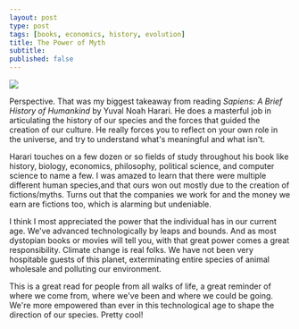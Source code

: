 ```yaml
---
layout: post
type: post
tags: [books, economics, history, evolution]
title: The Power of Myth
subtitle:  
published: false
---
```


<a href="https://www.goodreads.com/book/show/23692271-sapiens" target="_blank"><img src="https://images.gr-assets.com/books/1420585954l/23692271.jpg"/></a>

Perspective.  That was my biggest takeaway from reading _Sapiens: A Brief History of Humankind_ by Yuval Noah Harari.  He does a masterful job in articulating the history of our species and the forces that guided the creation of our culture.  He really forces you to reflect on your own role in the universe, and try to understand what's meaningful and what isn't.

Harari touches on a few dozen or so fields of study throughout his book like history, biology, economics, philosophy, political science, and computer science to name a few.  I was amazed to learn that there were multiple different human species,and that ours won out mostly due to the creation of fictions/myths.  Turns out that the companies we work for and the money we earn are fictions too, which is alarming but undeniable.

I think I most appreciated the power that the individual has in our current age.  We've advanced technologically by leaps and bounds.  And as most dystopian books or movies will tell you, with that great power comes a great responsibility.  Climate change is real folks.  We have not been very hospitable guests of this planet, exterminating entire species of animal wholesale and polluting our environment.

This is a great read for people from all walks of life, a great reminder of where we come from, where we've been and where we could be going.  We're more empowered than ever in this technological age to shape the direction of our species.  Pretty cool!